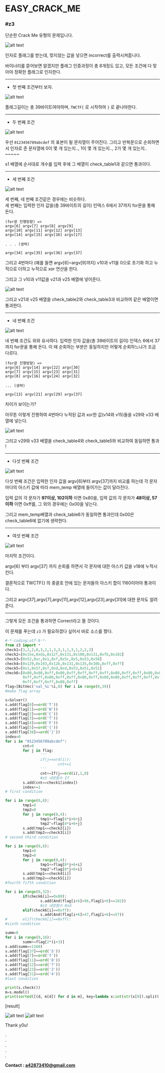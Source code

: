 # EASY_CRACK_ME
### #z3

단순한 Crack Me 유형의 문제입니다.

![alt text](./images/easycrack1.PNG)

인자로 플래그를 받는데, 맞지않는 값을 넣으면 incorrect를 출력시켜줍니다.

바이너리를 뜯어보면 알겠지만 플래그 인증과정이 총 8개정도 있고, 모든 조건에 다 맞아야 정확한 플래그로 인지한다.

***
* 첫 번째 조건부터 보자.

![alt text](./images/easycrack2.PNG)

플래그길이는 총 39바이트여야하며, `TWCTF{` 로 시작하여 `}` 로 끝나야한다.

***
* 두 번째 조건

![alt text](./images/easycrack3.PNG)

우선 `0123456789abcdef` 의 표본이 될 문자열이 주어진다.
그리고 반복문으로 순회하면서 인자로 준 문자열에 0이 몇 개 있는지.., 1이 몇 개 있는지.., 2가 몇 개 있는지.. ~~~~~

s1 배열에 순서대로 개수를 입력 후에 그 배열이 check_table1과 같으면 통과이다.

***
* 세 번째 조건

![alt text](./images/easycrack4.PNG)

세 번째, 네 번째 조건같은 경우에는 비슷하다.  
세 번째는 입력한 인자 값을(총 39바이트의 길이) 인덱스 6에서 37까지 for문을 통해 돈다.

```
(for문 진행방향) =>
argv[6] argv[7] argv[8] argv[9]
argv[10] argv[11] argv[12] argv[13]
argv[14] argv[15] argv[16] argv[17]

. . . (생략)

argv[34] argv[35] argv[36] argv[37] 
```

그리고 4번마다 (예를 들면 argv[6]~argv[9]까지) v10과 v11을 0으로 초기화 하고 누적으로 더하고 누적으로 xor 연산을 한다.  

그리고 그 v10과 v11값을 v21과 v25 배열에 넣어준다.


![alt text](./images/easycrack6.PNG)

그리고 v21과 v25 배열을 check_table2와 check_table3과 비교하여 같은 배열이면 통과한다.

***
* 네 번째 조건

![alt text](./images/easycrack5.PNG)

네 번째 조건도 위와 유사하다.
입력한 인자 값을(총 39바이트의 길이) 인덱스 6에서 37까지 for문을 통해 돈다.  이 때 순회하는 부분은 동일하지만 어떻게 순회하느냐가 조금 다르다.

```
(for문 진행방향) =>
argv[6] argv[14] argv[22] argv[30]
argv[7] argv[15] argv[23] argv[31]
argv[8] argv[16] argv[24] argv[32]

... (생략)

argv[13] argv[21] argv[29] argv[37]
```

차이가 보이는가? 

아무튼 이렇게 진행하여 4번마다 누적된 값과 xor한 값(v14와 v15)들을 v29와 v33 배열에 넣는다.


![alt text](./images/easycrack7.PNG)

그리고 v29와 v33 배열을 check_table4와 check_table5와 비교하여 동일하면 통과 !

***
* 다섯 번째 조건

![alt text](./images/easycrack8.PNG)

다섯 번째 조건은 입력한 인자 값을 argv[6]부터 argv[37]까지 비교를 하는데 각 문자마다의 아스키 값에 따라 mem_temp 배열에 들어가는 값이 달라진다.

입력 값의 각 문자가 **97이상, 102이하** 이면 0x80을,
입력 값의 각 문자가 **48이상, 57이하** 이면 0xff를,
그 외의 경우에는 0x00을 넣는다.

그리고 mem_temp배열과 check_table6가 동일하면 통과인데 0x00은 check_table6에 없기에 생략한다.

***
* 여섯 번째 조건

![alt text](./images/easycrack9.PNG)

마지막 조건이다.

argv[6] 부터 argv[37] 까지 순회를 하면서 각 문자에 대한 아스키 값을 v18에 누적시킨다.

결론적으로 TWCTF{} 의 중괄호 안에 있는 문자들의 아스키 합이 1160이어야 통과이다.

그리고 argv[37],argv[7],argv[11],argv[12],argv[23],argv[31]에 대한 문자도 알려준다.

***

그렇게 모든 조건을 통과하면 Correct라고 뜰 것이다.


이 문제를 푸는데 `z3` 가 필요하겠다 싶어서 바로 소스를 짰다.

```python
#-*-coding:utf-8-*-
from z3 import *
check1=[3,2,2,0,3,2,1,3,3,1,1,3,1,2,2,3]
check2=[0x15e,0xda,0x12f,0x131,0x100,0x131,0xfb,0x102]
check3=[0x52,0xc,0x1,0xf,0x5c,0x5,0x53,0x58]
check4=[0x129,0x103,0x12b,0x131,0x135,0x10b,0xff,0xff]
check5=[0x1,0x57,0x7,0xd,0xd,0x53,0x51,0x51]
check6=[0x80,0x80,0xff,0x80,0xff,0xff,0xff,0xff,0x80,0xff,0xff,0x80,0x80,
        0xff,0xff,0x80,0xff,0xff,0x80,0xff,0x80,0x80,0xff,0xff,0xff,0xff,0x80,
        0xff,0xff,0xff,0x80,0xff]
flag=[BitVec('val_%i'%i,8) for i in range(0,39)]
#make flag array

s=Solver()
s.add(flag[0]==ord('T'))
s.add(flag[1]==ord('W'))
s.add(flag[2]==ord('C'))
s.add(flag[3]==ord('T'))
s.add(flag[4]==ord('F'))
s.add(flag[5]==ord('{'))
s.add(flag[38]==ord('}'))
index=0
for i in "0123456789abcdef":
        cnt=0
        for j in flag:
                '''
                if(j==ord(i)):
                        cnt+=1
                '''
                cnt+=If(j==ord(i),1,0)
                #z3 내장함수 If
        s.add(cnt==check1[index])
        index+=1
# first condition

for i in range(0,8):
        tmp1=0
        tmp2=0
        for j in range(0,4):
                tmp1+=flag[4*i+6+j]
                tmp2^=flag[4*i+6+j]
        s.add(tmp1==check2[i])
        s.add(tmp2==check3[i])
# second third condition

for i in range(0,8):
        tmp1=0
        tmp2=0
        for j in range(0,4):
                tmp1+=flag[8*j+6+i]
                tmp2^=flag[8*j+6+i]
        s.add(tmp1==check4[i])
        s.add(tmp2==check5[i])
#fourth fifth condition

for i in range(0,32):
        if(check6[i]==0x80):
                s.add(And(flag[i+6]>96,flag[i+6]<=102))
                #z3 내장함수 And
        elif(check6[i]==0xff):
                s.add(And(flag[i+6]>47,flag[i+6]<=57))
#       elif(check6[i]==0xff):
#sixth condition

summ=0
for i in range(0,16):
        summ+=flag[2*(i+3)]
s.add(summ==1160)
s.add(flag[37]==ord('5'))
s.add(flag[7]==ord('f'))
s.add(flag[11]==ord('8'))
s.add(flag[12]==ord('7'))
s.add(flag[23]==ord('2'))
s.add(flag[31]==ord('4'))
#last condition

print(s.check())
m=s.model()
print(sorted([(d, m[d]) for d in m], key=lambda x:int(str(x[0]).split('_')[1])))

```
[result]

![alt text](./images/easycrack10.PNG)
![alt text](./images/easycrack11.PNG)


Thank y0u!  

.  
.  
.  
.  
.  

**Contact : a42873410@gmail.com**
